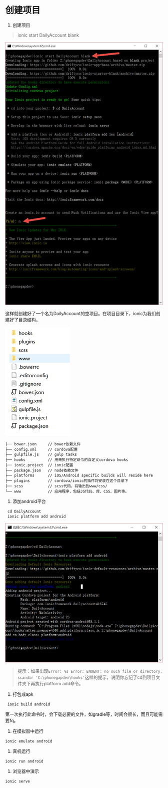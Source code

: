 # 创建项目 

1. 创建项目
 > ionic start DailyAccount blank

 ![](./img/createproject.png)

 这样就创建好了一个名为DailyAccount的空项目。在项目目录下，ionic为我们创建好了目录结构。

 ![](./img/createproject2.png)

```
├── bower.json     // bower依赖文件  
├── config.xml     // cordova配置  
├── gulpfile.js    // gulp tasks   
├── hooks          // 用来执行特定命令的自定义cordova hooks  
├── ionic.project  // ionic配置  
├── package.json   // node依赖文件  
├── platforms      // iOS/Android specific builds will reside here   
├── plugins        // cordova/ionic的插件将安装在这个目录下  
├── scss           // scss代码，将输出到www/css/  
└── www            // 应用程序，包括JS代码、库、CSS、图片等。
```

1. 添加android平台

```
 cd DailyAccount
 ionic platform add android
```

 ![](./img/createproject3.png)

 > 提示：如果出现`Error: %s Error: ENOENT: no such file or directory, scandir 'C:\phonegapdev\hooks'`这样的提示，说明你忘记了cd到项目文件夹下再执行platform add命令。

1. 打包成apk

```
 ionic build android
```
 第一次执行此命令时，会下载必要的文件，如gradle等，时间会很长，而且可能需要fq。

1. 在模拟器中运行

 ```
 ionic emulate android
 ```

1. 真机运行

 ```
 ionic run android
 ```

1. 浏览器中演示

 ```
 ionic serve
 ```